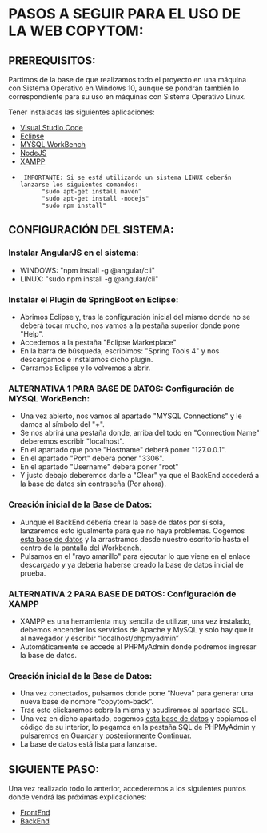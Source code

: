 # PASOS A SEGUIR PARA EL USO DE LA WEB COPYTOM:

## PREREQUISITOS:
Partimos de la base de que realizamos todo el proyecto en una máquina con Sistema Operativo en Windows 10, aunque se pondrán también lo correspondiente para su uso en máquinas con Sistema Operativo Linux.

Tener instaladas las siguientes aplicaciones:
  - [Visual Studio Code](https://code.visualstudio.com/download)
  - [Eclipse](https://www.eclipse.org/downloads/)
  - [MYSQL WorkBench](https://dev.mysql.com/downloads/workbench/)
  - [NodeJS](https://nodejs.org/es/download/)
  - [XAMPP](https://www.apachefriends.org/es/index.html)
  -      IMPORTANTE: Si se está utilizando un sistema LINUX deberán lanzarse los siguientes comandos: 
              "sudo apt-get install maven”
              "sudo apt-get install -nodejs"
              "sudo npm install"

              
              
## CONFIGURACIÓN DEL SISTEMA:
### Instalar AngularJS en el sistema:
  - WINDOWS: "npm install -g @angular/cli"
  - LINUX: "sudo npm install -g @angular/cli"

### Instalar el Plugin de SpringBoot en Eclipse:
  - Abrimos Eclipse y, tras la configuración inicial del mismo donde no se deberá tocar mucho, nos vamos a la pestaña superior donde pone "Help".
  - Accedemos a la pestaña "Eclipse Marketplace"
  - En la barra de búsqueda, escribimos: "Spring Tools 4" y nos descargamos e instalamos dicho plugin.
  - Cerramos Eclipse y lo volvemos a abrir.

### ALTERNATIVA 1 PARA BASE DE DATOS: Configuración de MYSQL WorkBench:
  - Una vez abierto, nos vamos al apartado "MYSQL Connections" y le damos al símbolo del "+".
  - Se nos abrirá una pestaña donde, arriba del todo en "Connection Name" deberemos escribir "localhost".
  - En el apartado que pone "Hostname" deberá poner "127.0.0.1".
  - En el apartado "Port" deberá poner "3306".
  - En el apartado "Username" deberá poner "root"
  - Y justo debajo deberemos darle a "Clear" ya que el BackEnd accederá a la base de datos sin contraseña (Por ahora).

### Creación inicial de la Base de Datos:
  - Aunque el BackEnd debería crear la base de datos por sí sola, lanzaremos esto igualmente para que no haya problemas. Cogemos [esta base de datos](https://github.com/HunterExon/Proyecto-DAW-Copytom-Papeleria/blob/master/Copytom_Project/src/copytom-back/utils/copytom.sql) y la arrastramos desde nuestro escritorio hasta el centro de la pantalla del Workbench.
  - Pulsamos en el "rayo amarillo" para ejecutar lo que viene en el enlace descargado y ya debería haberse creado la base de datos inicial de prueba. 

### ALTERNATIVA 2 PARA BASE DE DATOS: Configuración de XAMPP
 - XAMPP es una herramienta muy sencilla de utilizar, una vez instalado, debemos encender los servicios de Apache y MySQL y solo hay que ir al navegador y escribir “localhost/phpmyadmin”
 - Automáticamente se accede al PHPMyAdmin donde podremos ingresar la base de datos.


### Creación inicial de la Base de Datos:
 - Una vez conectados, pulsamos donde pone “Nueva” para generar una nueva base de nombre “copytom-back”.
 - Tras esto clickaremos sobre la misma y acudiremos al apartado SQL.
 - Una vez en dicho apartado, cogemos [esta base de datos](https://github.com/HunterExon/Proyecto-DAW-Copytom-Papeleria/blob/master/Copytom_Project/src/copytom-back/utils/copytom.sql) y copiamos el código de su interior, lo pegamos en la pestaña SQL de PHPMyAdmin y pulsaremos en Guardar y posteriormente Continuar.
 - La base de datos está lista para lanzarse.


## SIGUIENTE PASO:
Una vez realizado todo lo anterior, accederemos a los siguientes puntos donde vendrá las próximas explicaciones:
  - [FrontEnd](https://github.com/HunterExon/Proyecto-DAW-Copytom-Papeleria/tree/master/Copytom_Project/src/copytom-front)
  - [BackEnd](https://github.com/HunterExon/Proyecto-DAW-Copytom-Papeleria/tree/master/Copytom_Project/src/copytom-back)
